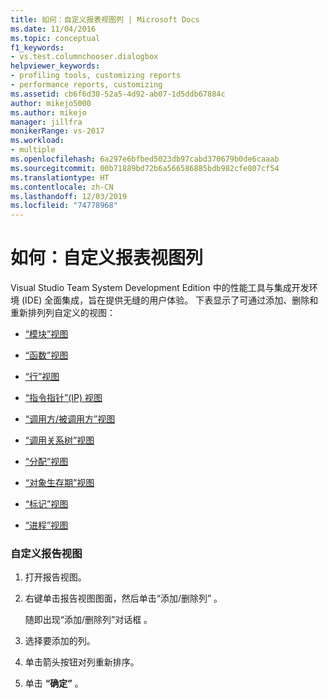```yaml
---
title: 如何：自定义报表视图列 | Microsoft Docs
ms.date: 11/04/2016
ms.topic: conceptual
f1_keywords:
- vs.test.columnchooser.dialogbox
helpviewer_keywords:
- profiling tools, customizing reports
- performance reports, customizing
ms.assetid: cb6f6d30-52a5-4d92-ab07-1d5ddb67884c
author: mikejo5000
ms.author: mikejo
manager: jillfra
monikerRange: vs-2017
ms.workload:
- multiple
ms.openlocfilehash: 6a297e6bfbed5023db97cabd370679b0de6caaab
ms.sourcegitcommit: 00b71889bd72b6a566586885bdb982cfe807cf54
ms.translationtype: HT
ms.contentlocale: zh-CN
ms.lasthandoff: 12/03/2019
ms.locfileid: "74778968"
---
```

# <a name="how-to-customize-report-view-columns"></a>如何：自定义报表视图列
Visual Studio Team System Development Edition 中的性能工具与集成开发环境 (IDE) 全面集成，旨在提供无缝的用户体验。 下表显示了可通过添加、删除和重新排列列自定义的视图：

- [“模块”视图](../profiling/modules-view.md)

- [“函数”视图](../profiling/functions-view.md)

- [“行”视图](../profiling/lines-view.md)

- [“指令指针”(IP) 视图](../profiling/instruction-pointers-ips-view.md)

- [“调用方/被调用方”视图](../profiling/caller-callee-view.md)

- [“调用关系树”视图](../profiling/call-tree-view.md)

- [“分配”视图](../profiling/dotnet-memory-allocations-view.md)

- [“对象生存期”视图](../profiling/object-lifetime-view.md)

- [“标记”视图](../profiling/marks-view.md)

- [“进程”视图](../profiling/process-view.md)

### <a name="to-customize-a-report-view"></a>自定义报告视图

1. 打开报告视图。

2. 右键单击报告视图图面，然后单击“添加/删除列”  。

     随即出现“添加/删除列”对话框  。

3. 选择要添加的列。

4. 单击箭头按钮对列重新排序。

5. 单击 **“确定”** 。
